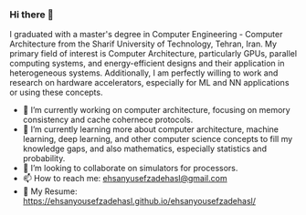 ### Hi there 👋
I graduated with a master's degree in Computer Engineering - Computer Architecture from the Sharif University of Technology, Tehran, Iran. My primary field of interest is Computer Architecture, particularly GPUs, parallel computing systems, and energy-efficient designs and their application in heterogeneous systems. Additionally, I am perfectly willing to work and research on hardware accelerators, especially for ML and NN applications or using these concepts.

- 🔭 I’m currently working on computer architecture, focusing on memory consistency and cache cohernece protocols.
- 🌱 I’m currently learning more about computer architecture, machine learning, deep learning, and other computer science concepts to fill my knowledge gaps, and also mathematics, especially statistics and probability.
- 👯 I’m looking to collaborate on simulators for processors.
- 📫 How to reach me: ehsanyusefzadehasl@gmail.com
- 💼  My Resume: https://ehsanyousefzadehasl.github.io/ehsanyousefzadehasl/
